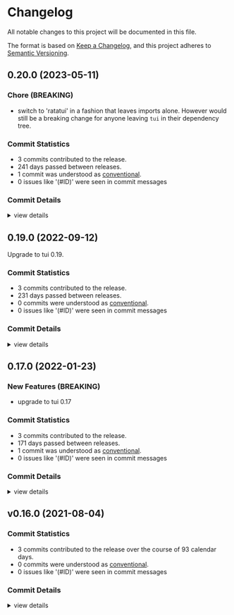 # Changelog

All notable changes to this project will be documented in this file.

The format is based on [Keep a Changelog](https://keepachangelog.com/en/1.0.0/),
and this project adheres to [Semantic Versioning](https://semver.org/spec/v2.0.0.html).

## 0.20.0 (2023-05-11)

### Chore (BREAKING)

 - <csr-id-073005de8c9177248528a4cc9be58d6cee525394/> switch to 'ratatui' in a fashion that leaves imports alone.
   However would still be a breaking change for anyone leaving `tui` in
   their dependency tree.

### Commit Statistics

<csr-read-only-do-not-edit/>

 - 3 commits contributed to the release.
 - 241 days passed between releases.
 - 1 commit was understood as [conventional](https://www.conventionalcommits.org).
 - 0 issues like '(#ID)' were seen in commit messages

### Commit Details

<csr-read-only-do-not-edit/>

<details><summary>view details</summary>

 * **Uncategorized**
    - Merge branch 'ratatui-2' ([`948b539`](https://github.com/Byron/tui-crates/commit/948b5397c0b8317e857f79515165c04314b6838a))
    - Further updates to `crossterm` and `termion` ([`3157b3b`](https://github.com/Byron/tui-crates/commit/3157b3bf392b18f0f6be7e2c04d0b8782d76314e))
    - Switch to 'ratatui' in a fashion that leaves imports alone. ([`073005d`](https://github.com/Byron/tui-crates/commit/073005de8c9177248528a4cc9be58d6cee525394))
</details>

## 0.19.0 (2022-09-12)

Upgrade to tui 0.19.

### Commit Statistics

<csr-read-only-do-not-edit/>

 - 3 commits contributed to the release.
 - 231 days passed between releases.
 - 0 commits were understood as [conventional](https://www.conventionalcommits.org).
 - 0 issues like '(#ID)' were seen in commit messages

### Commit Details

<csr-read-only-do-not-edit/>

<details><summary>view details</summary>

 * **Uncategorized**
    - Release tui-react v0.19.0 ([`6296315`](https://github.com/Byron/tui-crates/commit/629631545c7137c4071df1d895dee6e547e4d149))
    - Prepare changelog prior to release ([`2539f6e`](https://github.com/Byron/tui-crates/commit/2539f6e1a28d038523e342810b94770e57021cd2))
    - Upgrade to tui 19 ([`1b2afad`](https://github.com/Byron/tui-crates/commit/1b2afadba7064febd0d2dffc68f82419f9a4510b))
</details>

## 0.17.0 (2022-01-23)

### New Features (BREAKING)

 - <csr-id-b5dd73380c316d1722cc70ec4220d6ea9a7bf141/> upgrade to tui 0.17

### Commit Statistics

<csr-read-only-do-not-edit/>

 - 3 commits contributed to the release.
 - 171 days passed between releases.
 - 1 commit was understood as [conventional](https://www.conventionalcommits.org).
 - 0 issues like '(#ID)' were seen in commit messages

### Commit Details

<csr-read-only-do-not-edit/>

<details><summary>view details</summary>

 * **Uncategorized**
    - Release tui-react v0.17.0 ([`4523678`](https://github.com/Byron/tui-crates/commit/4523678efbc9c876e46325682861c27ee5e7fb02))
    - Add changelog ([`221474b`](https://github.com/Byron/tui-crates/commit/221474b379a2c3c2f0c45dff5471659413bb9548))
    - Upgrade to tui 0.17 ([`b5dd733`](https://github.com/Byron/tui-crates/commit/b5dd73380c316d1722cc70ec4220d6ea9a7bf141))
</details>

## v0.16.0 (2021-08-04)

### Commit Statistics

<csr-read-only-do-not-edit/>

 - 3 commits contributed to the release over the course of 93 calendar days.
 - 0 commits were understood as [conventional](https://www.conventionalcommits.org).
 - 0 issues like '(#ID)' were seen in commit messages

### Commit Details

<csr-read-only-do-not-edit/>

<details><summary>view details</summary>

 * **Uncategorized**
    - Upgrade to tui 0.16 ([`907a5e5`](https://github.com/Byron/tui-crates/commit/907a5e591688732c3f88821daebc7ff8c010730b))
    - Changes repository paths in tui crates manifests ([`ac5c6e6`](https://github.com/Byron/tui-crates/commit/ac5c6e62c86189a72e2305d06da176821f88b180))
    - Add tui crates ([`ccb6a24`](https://github.com/Byron/tui-crates/commit/ccb6a24315a7d881e50b24e98d4720406bff16d5))
</details>

